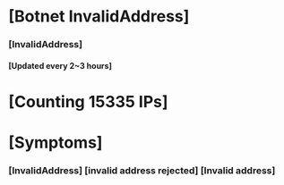 # [Botnet InvalidAddress]
### [InvalidAddress]
#### [Updated every 2~3 hours]

# [Counting 15335 IPs]

# [Symptoms] 

###   [InvalidAddress] [invalid address rejected] [Invalid address]

